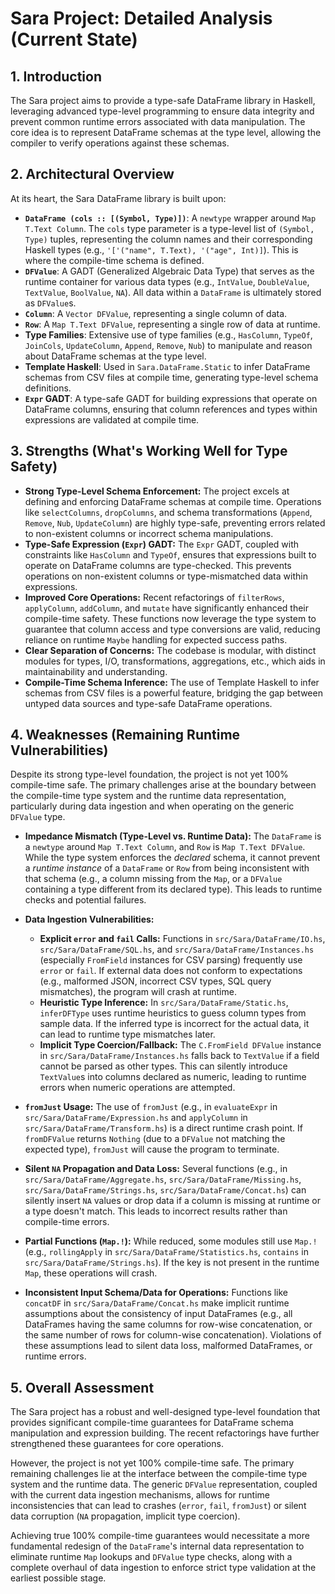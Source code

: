 # Sara Project: Detailed Analysis (Current State)

## 1. Introduction

The Sara project aims to provide a type-safe DataFrame library in Haskell, leveraging advanced type-level programming to ensure data integrity and prevent common runtime errors associated with data manipulation. The core idea is to represent DataFrame schemas at the type level, allowing the compiler to verify operations against these schemas.

## 2. Architectural Overview

At its heart, the Sara DataFrame library is built upon:

*   **`DataFrame (cols :: [(Symbol, Type)])`**: A `newtype` wrapper around `Map T.Text Column`. The `cols` type parameter is a type-level list of `(Symbol, Type)` tuples, representing the column names and their corresponding Haskell types (e.g., `'['("name", T.Text), '("age", Int)]`). This is where the compile-time schema is defined.
*   **`DFValue`**: A GADT (Generalized Algebraic Data Type) that serves as the runtime container for various data types (e.g., `IntValue`, `DoubleValue`, `TextValue`, `BoolValue`, `NA`). All data within a `DataFrame` is ultimately stored as `DFValue`s.
*   **`Column`**: A `Vector DFValue`, representing a single column of data.
*   **`Row`**: A `Map T.Text DFValue`, representing a single row of data at runtime.
*   **Type Families**: Extensive use of type families (e.g., `HasColumn`, `TypeOf`, `JoinCols`, `UpdateColumn`, `Append`, `Remove`, `Nub`) to manipulate and reason about DataFrame schemas at the type level.
*   **Template Haskell**: Used in `Sara.DataFrame.Static` to infer DataFrame schemas from CSV files at compile time, generating type-level schema definitions.
*   **`Expr` GADT**: A type-safe GADT for building expressions that operate on DataFrame columns, ensuring that column references and types within expressions are validated at compile time.

## 3. Strengths (What's Working Well for Type Safety)

*   **Strong Type-Level Schema Enforcement:** The project excels at defining and enforcing DataFrame schemas at compile time. Operations like `selectColumns`, `dropColumns`, and schema transformations (`Append`, `Remove`, `Nub`, `UpdateColumn`) are highly type-safe, preventing errors related to non-existent columns or incorrect schema manipulations.
*   **Type-Safe Expression (`Expr`) GADT:** The `Expr` GADT, coupled with constraints like `HasColumn` and `TypeOf`, ensures that expressions built to operate on DataFrame columns are type-checked. This prevents operations on non-existent columns or type-mismatched data within expressions.
*   **Improved Core Operations:** Recent refactorings of `filterRows`, `applyColumn`, `addColumn`, and `mutate` have significantly enhanced their compile-time safety. These functions now leverage the type system to guarantee that column access and type conversions are valid, reducing reliance on runtime `Maybe` handling for expected success paths.
*   **Clear Separation of Concerns:** The codebase is modular, with distinct modules for types, I/O, transformations, aggregations, etc., which aids in maintainability and understanding.
*   **Compile-Time Schema Inference:** The use of Template Haskell to infer schemas from CSV files is a powerful feature, bridging the gap between untyped data sources and type-safe DataFrame operations.

## 4. Weaknesses (Remaining Runtime Vulnerabilities)

Despite its strong type-level foundation, the project is not yet 100% compile-time safe. The primary challenges arise at the boundary between the compile-time type system and the runtime data representation, particularly during data ingestion and when operating on the generic `DFValue` type.

*   **Impedance Mismatch (Type-Level vs. Runtime Data):** The `DataFrame` is a `newtype` around `Map T.Text Column`, and `Row` is `Map T.Text DFValue`. While the type system enforces the *declared* schema, it cannot prevent a *runtime instance* of a `DataFrame` or `Row` from being inconsistent with that schema (e.g., a column missing from the `Map`, or a `DFValue` containing a type different from its declared type). This leads to runtime checks and potential failures.

*   **Data Ingestion Vulnerabilities:**
    *   **Explicit `error` and `fail` Calls:** Functions in `src/Sara/DataFrame/IO.hs`, `src/Sara/DataFrame/SQL.hs`, and `src/Sara/DataFrame/Instances.hs` (especially `FromField` instances for CSV parsing) frequently use `error` or `fail`. If external data does not conform to expectations (e.g., malformed JSON, incorrect CSV types, SQL query mismatches), the program will crash at runtime.
    *   **Heuristic Type Inference:** In `src/Sara/DataFrame/Static.hs`, `inferDFType` uses runtime heuristics to guess column types from sample data. If the inferred type is incorrect for the actual data, it can lead to runtime type mismatches later.
    *   **Implicit Type Coercion/Fallback:** The `C.FromField DFValue` instance in `src/Sara/DataFrame/Instances.hs` falls back to `TextValue` if a field cannot be parsed as other types. This can silently introduce `TextValue`s into columns declared as numeric, leading to runtime errors when numeric operations are attempted.

*   **`fromJust` Usage:** The use of `fromJust` (e.g., in `evaluateExpr` in `src/Sara/DataFrame/Expression.hs` and `applyColumn` in `src/Sara/DataFrame/Transform.hs`) is a direct runtime crash point. If `fromDFValue` returns `Nothing` (due to a `DFValue` not matching the expected type), `fromJust` will cause the program to terminate.

*   **Silent `NA` Propagation and Data Loss:** Several functions (e.g., in `src/Sara/DataFrame/Aggregate.hs`, `src/Sara/DataFrame/Missing.hs`, `src/Sara/DataFrame/Strings.hs`, `src/Sara/DataFrame/Concat.hs`) can silently insert `NA` values or drop data if a column is missing at runtime or a type doesn't match. This leads to incorrect results rather than compile-time errors.

*   **Partial Functions (`Map.!`):** While reduced, some modules still use `Map.!` (e.g., `rollingApply` in `src/Sara/DataFrame/Statistics.hs`, `contains` in `src/Sara/DataFrame/Strings.hs`). If the key is not present in the runtime `Map`, these operations will crash.

*   **Inconsistent Input Schema/Data for Operations:** Functions like `concatDF` in `src/Sara/DataFrame/Concat.hs` make implicit runtime assumptions about the consistency of input DataFrames (e.g., all DataFrames having the same columns for row-wise concatenation, or the same number of rows for column-wise concatenation). Violations of these assumptions lead to silent data loss, malformed DataFrames, or runtime errors.

## 5. Overall Assessment

The Sara project has a robust and well-designed type-level foundation that provides significant compile-time guarantees for DataFrame schema manipulation and expression building. The recent refactorings have further strengthened these guarantees for core operations.

However, the project is not yet 100% compile-time safe. The primary remaining challenges lie at the interface between the compile-time type system and the runtime data. The generic `DFValue` representation, coupled with the current data ingestion mechanisms, allows for runtime inconsistencies that can lead to crashes (`error`, `fail`, `fromJust`) or silent data corruption (`NA` propagation, implicit type coercion).

Achieving true 100% compile-time guarantees would necessitate a more fundamental redesign of the `DataFrame`'s internal data representation to eliminate runtime `Map` lookups and `DFValue` type checks, along with a complete overhaul of data ingestion to enforce strict type validation at the earliest possible stage.
